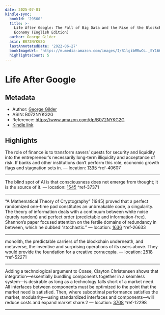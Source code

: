 ```yaml
---
date: 2025-07-01
kindle-sync:
  bookId: '29560'
  title: >-
    Life After Google: The Fall of Big Data and the Rise of the Blockchain
    Economy (English Edition)
  author: George Gilder
  asin: B072NYKG2G
  lastAnnotatedDate: '2022-06-27'
  bookImageUrl: 'https://m.media-amazon.com/images/I/81lgibMRwOL._SY160.jpg'
  highlightsCount: 5
---
```

# Life After Google
## Metadata
* Author: [George Gilder](https://www.amazon.comundefined)
* ASIN: B072NYKG2G
* Reference: https://www.amazon.com/dp/B072NYKG2G
* [Kindle link](kindle://book?action=open&asin=B072NYKG2G)

## Highlights
The role of finance is to transform savers’ quests for security and liquidity into the entrepreneur’s necessarily long-term illiquidity and acceptance of risk. If banks and other institutions don’t perform this role, economic growth flags and stagnation sets in. — location: [1395](kindle://book?action=open&asin=B072NYKG2G&location=1395) ^ref-40607

---
The blind spot of AI is that consciousness does not emerge from thought; it is the source of it. — location: [1545](kindle://book?action=open&asin=B072NYKG2G&location=1545) ^ref-37371

---
“A Mathematical Theory of Cryptography” (1945) proved that a perfect randomized one-time pad constitutes an unbreakable code, a singularity. The theory of information deals with a continuum between white noise (purely random) and perfect order (predictable and information-free). Shannon’s paper focused attention on the fertile domains of redundancy in between, which he dubbed “stochastic.” — location: [1636](kindle://book?action=open&asin=B072NYKG2G&location=1636) ^ref-26633

---
monolith, the predictable carriers of the blockchain underneath, and metaverse, the inventive and surprising operations of its users above. They would provide the foundation for a creative cornucopia. — location: [2518](kindle://book?action=open&asin=B072NYKG2G&location=2518) ^ref-52271

---
Adding a technological argument to Coase, Clayton Christensen shows that integration—essentially bundling components together in a seamless system—is desirable as long as a technology falls short of a market need. All interfaces between components must be optimized to the point that the market need is satisfied. Then, where suboptimal performance satisfies the market, modularity—using standardized interfaces and components—will reduce costs and expand market share.2 — location: [3708](kindle://book?action=open&asin=B072NYKG2G&location=3708) ^ref-12298

---
